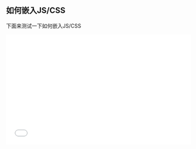 ## 如何嵌入JS/CSS
下面来测试一下如何嵌入JS/CSS

<p class="demo" :class="$style.example"></p>

<style module>
.example {
  color: #41b883;
}
</style>

<script>
export default {
  props: ['slot-key'],
  mounted () {
    document.querySelector(`.${this.$style.example}`)
      .textContent = 'This is rendered by inline script and styled by inline CSS'
  }
}
</script>

<iframe width="100%" height="300" src="//jsfiddle.net/happysir/zcmpxton/3/embedded/" allowfullscreen="allowfullscreen" allowpaymentrequest frameborder="0"></iframe>
